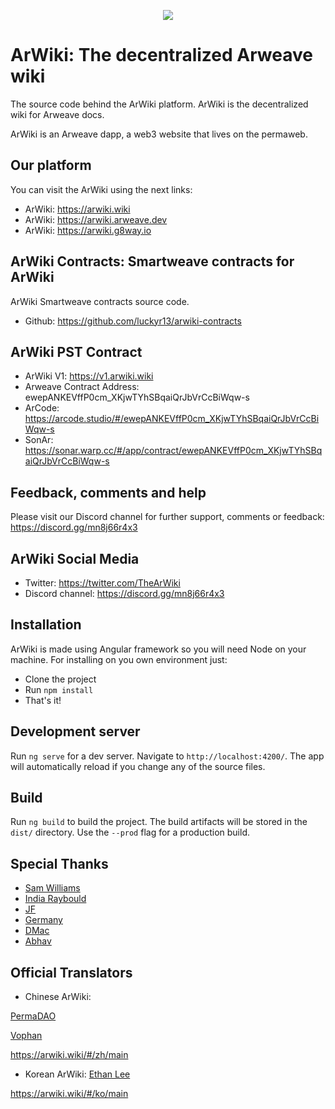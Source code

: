 <p align="center">
  <img src="https://arweave.net/CzuQ-SQHA_9SNgnkmLTacVLqq2fyo1x9rLFVifO3R4E" style="max-width: 100%">
</p>

# ArWiki: The decentralized Arweave wiki
The source code behind the ArWiki platform. ArWiki is the decentralized wiki for Arweave docs.

ArWiki is an Arweave dapp, a web3 website that lives on the permaweb.

## Our platform
You can visit the ArWiki using the next links: 

- ArWiki: https://arwiki.wiki
- ArWiki: https://arwiki.arweave.dev
- ArWiki: https://arwiki.g8way.io


## ArWiki Contracts: Smartweave contracts for ArWiki

ArWiki Smartweave contracts source code.

- Github: https://github.com/luckyr13/arwiki-contracts

## ArWiki PST Contract

- ArWiki V1: https://v1.arwiki.wiki
- Arweave Contract Address: ewepANKEVffP0cm_XKjwTYhSBqaiQrJbVrCcBiWqw-s
- ArCode: https://arcode.studio/#/ewepANKEVffP0cm_XKjwTYhSBqaiQrJbVrCcBiWqw-s
- SonAr: https://sonar.warp.cc/#/app/contract/ewepANKEVffP0cm_XKjwTYhSBqaiQrJbVrCcBiWqw-s

## Feedback, comments and help

Please visit our Discord channel for further support, comments or feedback: https://discord.gg/mn8j66r4x3

## ArWiki Social Media
- Twitter: https://twitter.com/TheArWiki
- Discord channel: https://discord.gg/mn8j66r4x3

## Installation
ArWiki is made using Angular framework so you will need Node on your machine. For installing on you own environment just:

- Clone the project
- Run `npm install`
- That's it!

## Development server

Run `ng serve` for a dev server. Navigate to `http://localhost:4200/`. The app will automatically reload if you change any of the source files.


## Build

Run `ng build` to build the project. The build artifacts will be stored in the `dist/` directory. Use the `--prod` flag for a production build.

## Special Thanks

- [Sam Williams](https://twitter.com/samecwilliams)
- [India Raybould](https://twitter.com/indiaraybould)
- [JF](https://github.com/jfbeats)
- [Germany](https://github.com/jeremybeal11)
- [DMac](https://github.com/DanMacDonald)
- [Abhav](https://twitter.com/abhav_k)

## Official Translators
- Chinese ArWiki: 

[PermaDAO](https://permadao.com/)

[Vophan](https://github.com/skyf0cker)

https://arwiki.wiki/#/zh/main

- Korean ArWiki: [Ethan Lee](https://twitter.com/eungholee27)

https://arwiki.wiki/#/ko/main
